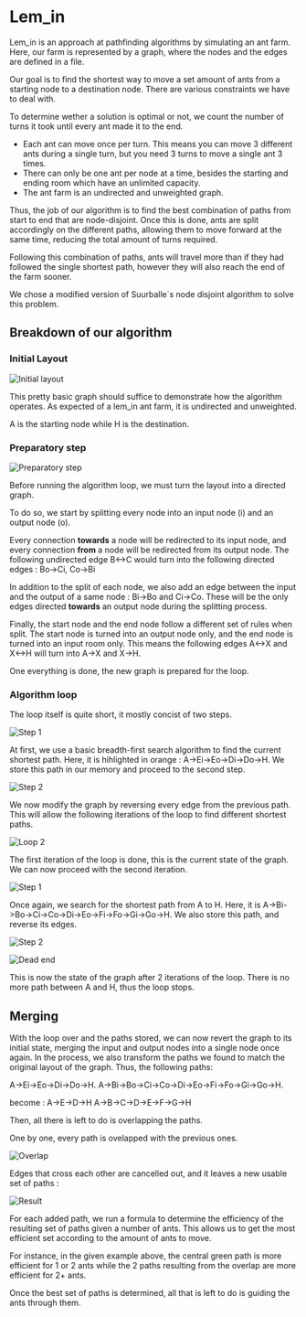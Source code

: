 # Lem_in

Lem_in is an approach at pathfinding algorithms by simulating an ant farm. Here, our farm is represented by a graph, where the nodes and the edges are defined in a file.

Our goal is to find the shortest way to move a set amount of ants from a starting node to a destination node. There are various constraints we have to deal with.

To determine wether a solution is optimal or not, we count the number of turns it took until every ant made it to the end. 
- Each ant can move once per turn. This means you can move 3 different ants during a single turn, but you need 3 turns to move a single ant 3 times. 
- There can only be one ant per node at a time, besides the starting and ending room which have an unlimited capacity. 
- The ant farm is an undirected and unweighted graph.

Thus, the job of our algorithm is to find the best combination of paths from start to end that are node-disjoint. Once this is done, ants are split accordingly on the different paths, allowing them to move forward at the same time, reducing the total amount of turns required.

Following this combination of paths, ants will travel more than if they had followed the single shortest path, however they will also reach the end of the farm sooner.

We chose a modified version of Suurballe`s node disjoint algorithm to solve this problem.

## Breakdown of our algorithm

### Initial Layout

![Initial layout](https://i.imgur.com/qjepeI3.jpg)

This pretty basic graph should suffice to demonstrate how the algorithm operates. As expected of a lem_in ant farm, it is undirected and unweighted.

A is the starting node while H is the destination.

### Preparatory step

![Preparatory step](https://i.imgur.com/Xi6h6SF.jpg)

Before running the algorithm loop, we must turn the layout into a directed graph.

To do so, we start by splitting every node into an input node (i) and an output node (o).

Every connection **towards** a node will be redirected to its input node, and every connection **from** a node will be redirected from its output node.
The following undirected edge B<->C would turn into the following directed edges : Bo->Ci, Co->Bi

In addition to the split of each node, we also add an edge between the input and the output of a same node : Bi->Bo and Ci->Co. These will be the only edges directed **towards** an output node during the splitting process.

Finally, the start node and the end node follow a different set of rules when split. The start node is turned into an output node only, and the end node is turned into an input room only.
This means the following edges A<->X and X<->H will turn into A->X and X->H.

One everything is done, the new graph is prepared for the loop.

### Algorithm loop

The loop itself is quite short, it mostly concist of two steps.

![Step 1](https://i.imgur.com/I5RcS5w.jpg)

At first, we use a basic breadth-first search algorithm to find the current shortest path. Here, it is hihlighted in orange : A->Ei->Eo->Di->Do->H.
We store this path in our memory and proceed to the second step.

![Step 2](https://i.imgur.com/TAMrJnY.jpg)

We now modify the graph by reversing every edge from the previous path. This will allow the following iterations of the loop to find different shortest paths.

![Loop 2](https://i.imgur.com/3DgQIzk.jpg)

The first iteration of the loop is done, this is the current state of the graph. We can now proceed with the second iteration.

![Step 1](https://i.imgur.com/jPxJ4ds.jpg)

Once again, we search for the shortest path from A to H. Here, it is A->Bi->Bo->Ci->Co->Di->Eo->Fi->Fo->Gi->Go->H.
We also store this path, and reverse its edges.

![Step 2](https://i.imgur.com/jxpYjru.jpg)

![Dead end](https://i.imgur.com/wCl83ZH.jpg)

This is now the state of the graph after 2 iterations of the loop. There is no more path between A and H, thus the loop stops.

## Merging

With the loop over and the paths stored, we can now revert the graph to its initial state, merging the input and output nodes into a single node once again.
In the process, we also transform the paths we found to match the original layout of the graph.
Thus, the following paths:

A->Ei->Eo->Di->Do->H.
A->Bi->Bo->Ci->Co->Di->Eo->Fi->Fo->Gi->Go->H.

become :
A->E->D->H
A->B->C->D->E->F->G->H

Then, all there is left to do is overlapping the paths.

One by one, every path is ovelapped with the previous ones.

![Overlap](https://i.imgur.com/l1bM6py.jpg)

Edges that cross each other are cancelled out, and it leaves a new usable set of paths :

![Result](https://i.imgur.com/8Zwfxsk.jpg)

For each added path, we run a formula to determine the efficiency of the resulting set of paths given a number of ants. This allows us to get the most efficient set according to the amount of ants to move.

For instance, in the given example above, the central green path is more efficient for 1 or 2 ants while the 2 paths resulting from the overlap are more efficient for  2+ ants.

Once the best set of paths is determined, all that is left to do is guiding the ants through them.
